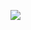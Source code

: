 ![](https://img.shields.io/static/v1?label=%20The%20good%20time&message=%20to%20make%20this%20world%20better%20!!!&color=gold)


<!---
Drakamordo/Drakamordo is a ✨ special ✨ repository because its `README.md` (this file) appears on your GitHub profile.
You can click the Preview link to take a look at your changes.
--->
